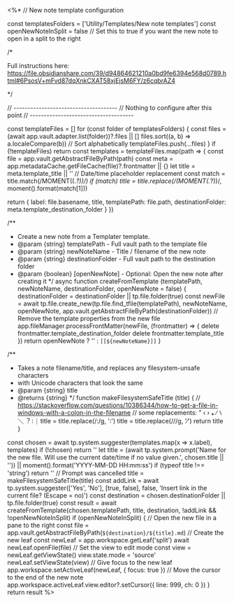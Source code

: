 <%*
// New note template configuration

const templatesFolders = ['Utility/Templates/New note templates']
const openNewNoteInSplit = false // Set this to true if you want the new note to open in a split to the right

/*

Full instructions here:
https://file.obsidianshare.com/39/d94864621210a0bd9fe6394e568d0789.html#6PsosV+mFvd87dqXnkCXAT58xjEjsM6FY/z6cqbrAZ4

*/



// -------------------------------------
// Nothing to configure after this point
// -------------------------------------

const templateFiles = []
for (const folder of templatesFolders) {
  const files = (await app.vault.adapter.list(folder))?.files || []
  files.sort((a, b) => a.localeCompare(b)) // Sort alphabetically
  templateFiles.push(...files)
}
if (!templateFiles) return
const templates = templateFiles.map(path => {
  const file = app.vault.getAbstractFileByPath(path)
  const meta = app.metadataCache.getFileCache(file)?.frontmatter || {}
  let title = meta.template_title || ''
  // Date/time placeholder replacement
  const match = title.match(/MOMENT\((.*?)\)/)
  if (match) title = title.replace(/(MOMENT\(.*?\))/, moment().format(match[1]))

  return {
    label: file.basename,
    title,
    templatePath: file.path,
    destinationFolder: meta.template_destination_folder
  }
})

/**
 * Create a new note from a Templater template.
 * @param {string} templatePath - Full vault path to the template file
 * @param {string} newNoteName - Title / filename of the new note
 * @param {string} destinationFolder - Full vault path to the destination folder
 * @param {boolean} [openNewNote] - Optional: Open the new note after creating it
 */
async function createFromTemplate (templatePath, newNoteName, destinationFolder, openNewNote = false) {
  destinationFolder = destinationFolder || tp.file.folder(true)
  const newFile = await tp.file.create_new(tp.file.find_tfile(templatePath), newNoteName, openNewNote, app.vault.getAbstractFileByPath(destinationFolder))
  // Remove the template properties from the new file
  app.fileManager.processFrontMatter(newFile, (frontmatter) => {
    delete frontmatter.template_destination_folder
    delete frontmatter.template_title
  })
  return openNewNote ? '' : `[[${newNoteName}]]`
}

/**
   * Takes a note filename/title, and replaces any filesystem-unsafe characters
   * with Unicode characters that look the same
   * @param {string} title 
   * @returns {string}
   */
function makeFilesystemSafeTitle (title) {
  // https://stackoverflow.com/questions/10386344/how-to-get-a-file-in-windows-with-a-colon-in-the-filename
  // some replacements: ” ‹ › ⁎ ∕ ⑊ ＼︖ ꞉ ⏐
  title = title.replace(/:/g, '꞉')
  title = title.replace(/\//g, '∕')
  return title
}

const chosen = await tp.system.suggester(templates.map(x => x.label), templates)
if (!chosen) return ''
let title = (await tp.system.prompt('Name for the new file. Will use the current date/time if no value given.', chosen.title || '')) || moment().format('YYYY-MM-DD HH꞉mm꞉ss')
if (typeof title !== 'string') return '' // Prompt was cancelled
title = makeFilesystemSafeTitle(title)
const addLink = await tp.system.suggester(['Yes', 'No'], [true, false], false, 'Insert link in the current file? (Escape = no)')
const destination = chosen.destinationFolder || tp.file.folder(true)
const result = await createFromTemplate(chosen.templatePath, title, destination, !addLink && !openNewNoteInSplit)
if (openNewNoteInSplit) {
  // Open the new file in a pane to the right
  const file = app.vault.getAbstractFileByPath(`${destination}/${title}.md`)
  // Create the new leaf
  const newLeaf = app.workspace.getLeaf('split')
  await newLeaf.openFile(file)
  // Set the view to edit mode
  const view = newLeaf.getViewState()
  view.state.mode = 'source'
  newLeaf.setViewState(view)
  // Give focus to the new leaf
  app.workspace.setActiveLeaf(newLeaf, { focus: true })
  // Move the cursor to the end of the new note
  app.workspace.activeLeaf.view.editor?.setCursor({ line: 999, ch: 0 })
}
return result
%>